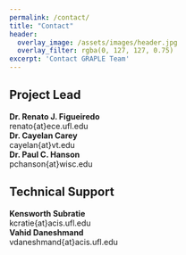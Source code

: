 ```yaml
---
permalink: /contact/
title: "Contact"
header:
  overlay_image: /assets/images/header.jpg
  overlay_filter: rgba(0, 127, 127, 0.75)
excerpt: 'Contact GRAPLE Team'
---
```

<h2 class="clear-both">Project Lead</h2>

<div class="third">
  <strong>Dr. Renato J. Figueiredo</strong><br />
  <i class="fa fa-envelope-o"></i> renato{at}ece.ufl.edu
</div>

<div class="third">
  <strong>Dr. Cayelan Carey</strong><br />
  <i class="fa fa-envelope-o"></i> cayelan{at}vt.edu
</div>

<div class="third">
  <strong>Dr. Paul C. Hanson</strong><br />
  <i class="fa fa-envelope-o"></i> pchanson{at}wisc.edu
</div>

<h2 class="clear-both">Technical Support</h2>

<div class="third">
  <strong>Kensworth Subratie</strong><br />
  <i class="fa fa-envelope-o"></i> kcratie{at}acis.ufl.edu
</div>

<div class="third">
  <strong>Vahid Daneshmand</strong><br />
  <i class="fa fa-envelope-o"></i> vdaneshmand{at}acis.ufl.edu
</div>